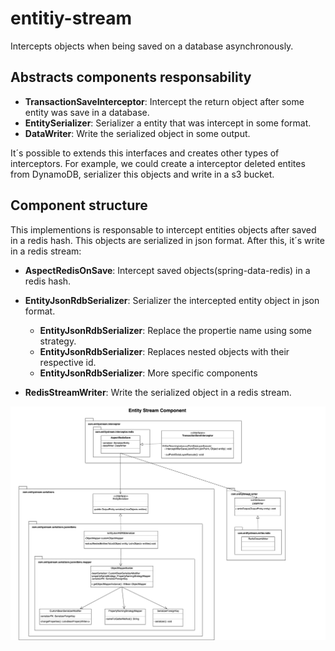 # entitiy-stream
Intercepts objects when being saved on a database asynchronously.


 ## Abstracts components responsability
- **TransactionSaveInterceptor**: Intercept the return object after some entity was save in a database.
- **EntitySerializer**: Serializer a entity that was intercept in some format.
- **DataWriter**: Write the serialized object in some output.

It´s possible to extends this interfaces and creates other types of interceptors. For example, we could create a interceptor deleted entites from DynamoDB, serializer this objects and write in a s3 bucket.


## Component structure
This implementions is responsable to intercept entities objects after saved in a redis hash. This objects are serialized in json format. After this, it´s write in a redis stream:
- **AspectRedisOnSave**: Intercept saved objects(spring-data-redis) in a redis hash.
- **EntityJsonRdbSerializer**: Serializer the intercepted entity object in json format.
    - **EntityJsonRdbSerializer**: Replace the propertie name using some strategy.
    - **EntityJsonRdbSerializer**: Replaces nested objects with their respective id. 
    - **EntityJsonRdbSerializer**: More specific components 


- **RedisStreamWriter**: Write the serialized object in a redis stream.

![Diagram](https://github.com/diegolucasilva/entitiy-stream/blob/master/entity-stream.jpg)

 
 
 
 
 
 
  ## 
 
 



